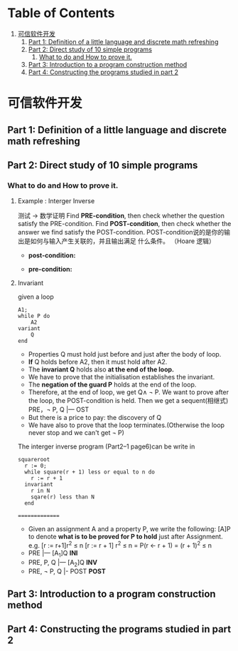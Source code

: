
# Table of Contents

1.  [可信软件开发](#orgc9084e1)
    1.  [Part 1: Definition of a little language and discrete math refreshing](#org8d670e8)
    2.  [Part 2: Direct study of 10 simple programs](#orgcb86038)
        1.  [What to do and How to prove it.](#org6404ff5)
    3.  [Part 3: Introduction to a program construction method](#org4d4216a)
    4.  [Part 4: Constructing the programs studied in part 2](#org43a99cc)


<a id="orgc9084e1"></a>

# 可信软件开发


<a id="org8d670e8"></a>

## Part 1: Definition of a little language and discrete math refreshing


<a id="orgcb86038"></a>

## Part 2: Direct study of 10 simple programs


<a id="org6404ff5"></a>

### What to do and How to prove it.

1.  Example : Interger Inverse

    测试 &rarr; 数学证明
    Find **PRE-condition**, then check whether the question
    satisfy the PRE-condition.
    Find **POST-condition**, then check whether the answer we
    find satisfy the POST-condition.
    POST-condition说的是你的输出是如何与输入产生关联的，并且输出满足
    什么条件。
    （Hoare 逻辑）
    
    -   **post-condition:** 
    
    -   **pre-condition:** 

2.  Invariant

    given a loop
    
        A1;
        while P do
            A2
        variant
            Q
        end
    
    -   Properties Q must hold just before and just after the
        body of loop.
    -   **If** Q holds before A2, then it must hold after A2.
    -   The **invariant Q** holds also **at the end of the loop.**
    -   We have to prove that the initialisation establishes
        the invariant.
    -   The **negation of the guard P** holds at the end of the loop.
    -   Therefore, at the end of loop, we get Q&and; &not; P. We want
        to prove after the loop, the POST-condition is held.
        Then we get a sequent(相继式)
        PRE，&not; P, Q |&mdash; OST
    -   But there is a price to pay: the discovery of Q
    -   We have also to prove that the loop terminates.(Otherwise
        the loop never stop and we can't get &not; P)
    
    The interger inverse program (Part2&ndash;1 page6)can be write in
    
        squareroot
          r := 0;
          while square(r + 1) less or equal to n do
            r := r + 1
          invariant
            r in N
            sqare(r) less than N
          end
    
    `=============`
    
    -   Given an assignment A and a property P, we write
        the following:
        [A]P to denote **what is to be proved for P to hold**
        just after Assignment.
        e.g. [r := r+1]r<sup>2</sup> &le; n
        [r := r + 1] r<sup>2</sup> &le; n
        = P(r &larr; r + 1)
        = (r + 1)<sup>2</sup> &le; n
    -   PRE |&mdash; [A<sub>1</sub>]Q **INI**
    -   PRE, P, Q |&mdash; [A<sub>2</sub>]Q **INV**
    -   PRE, &not; P, Q |- POST **POST**


<a id="org4d4216a"></a>

## Part 3: Introduction to a program construction method


<a id="org43a99cc"></a>

## Part 4: Constructing the programs studied in part 2

